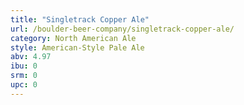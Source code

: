 ```yaml
---
title: "Singletrack Copper Ale"
url: /boulder-beer-company/singletrack-copper-ale/
category: North American Ale
style: American-Style Pale Ale
abv: 4.97
ibu: 0
srm: 0
upc: 0
---
```


